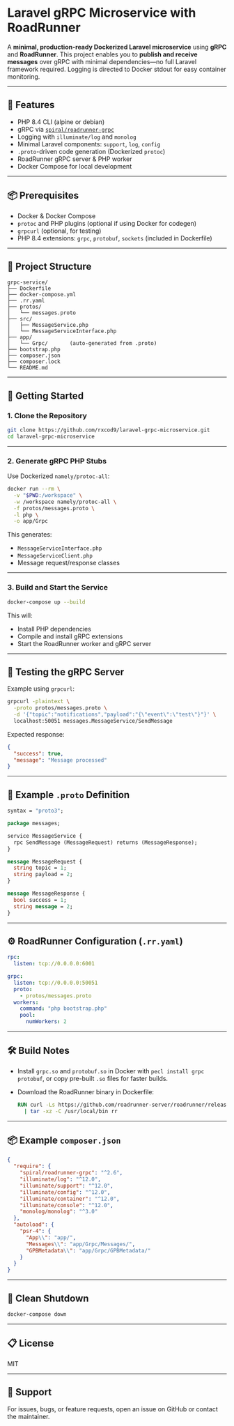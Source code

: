 # Laravel gRPC Microservice with RoadRunner

A **minimal, production-ready Dockerized Laravel microservice** using **gRPC** and **RoadRunner**. This project enables you to **publish and receive messages** over gRPC with minimal dependencies—no full Laravel framework required. Logging is directed to Docker stdout for easy container monitoring.

---

## 🚀 Features

- PHP 8.4 CLI (alpine or debian)
- gRPC via [`spiral/roadrunner-grpc`](https://github.com/spiral/roadrunner-grpc)
- Logging with `illuminate/log` and `monolog`
- Minimal Laravel components: `support`, `log`, `config`
- `.proto`-driven code generation (Dockerized `protoc`)
- RoadRunner gRPC server & PHP worker
- Docker Compose for local development

---

## 📦 Prerequisites

- Docker & Docker Compose
- `protoc` and PHP plugins (optional if using Docker for codegen)
- `grpcurl` (optional, for testing)
- PHP 8.4 extensions: `grpc`, `protobuf`, `sockets` (included in Dockerfile)

---

## 📁 Project Structure

```
grpc-service/
├── Dockerfile
├── docker-compose.yml
├── .rr.yaml
├── protos/
│   └── messages.proto
├── src/
│   ├── MessageService.php
│   └── MessageServiceInterface.php
├── app/
│   └── Grpc/       (auto-generated from .proto)
├── bootstrap.php
├── composer.json
├── composer.lock
└── README.md
```

---

## 🏁 Getting Started

### 1. Clone the Repository

```bash
git clone https://github.com/rxcod9/laravel-grpc-microservice.git
cd laravel-grpc-microservice
```

---

### 2. Generate gRPC PHP Stubs

Use Dockerized `namely/protoc-all`:

```bash
docker run --rm \
  -v "$PWD:/workspace" \
  -w /workspace namely/protoc-all \
  -f protos/messages.proto \
  -l php \
  -o app/Grpc
```

This generates:

- `MessageServiceInterface.php`
- `MessageServiceClient.php`
- Message request/response classes

---

### 3. Build and Start the Service

```bash
docker-compose up --build
```

This will:

- Install PHP dependencies
- Compile and install gRPC extensions
- Start the RoadRunner worker and gRPC server

---

## 🧪 Testing the gRPC Server

Example using `grpcurl`:

```bash
grpcurl -plaintext \
  -proto protos/messages.proto \
  -d '{"topic":"notifications","payload":"{\"event\":\"test\"}"}' \
  localhost:50051 messages.MessageService/SendMessage
```

Expected response:

```json
{
  "success": true,
  "message": "Message processed"
}
```

---

## 📜 Example `.proto` Definition

```proto
syntax = "proto3";

package messages;

service MessageService {
  rpc SendMessage (MessageRequest) returns (MessageResponse);
}

message MessageRequest {
  string topic = 1;
  string payload = 2;
}

message MessageResponse {
  bool success = 1;
  string message = 2;
}
```

---

## ⚙️ RoadRunner Configuration (`.rr.yaml`)

```yaml
rpc:
  listen: tcp://0.0.0.0:6001

grpc:
  listen: tcp://0.0.0.0:50051
  proto:
    - protos/messages.proto
  workers:
    command: "php bootstrap.php"
    pool:
      numWorkers: 2
```

---

## 🛠 Build Notes

- Install `grpc.so` and `protobuf.so` in Docker with `pecl install grpc protobuf`, or copy pre-built `.so` files for faster builds.
- Download the RoadRunner binary in Dockerfile:

  ```Dockerfile
  RUN curl -Ls https://github.com/roadrunner-server/roadrunner/releases/download/v2025.1.2/roadrunner-2025.1.2-linux-amd64.tar.gz \
    | tar -xz -C /usr/local/bin rr
  ```

---

## 📦 Example `composer.json`

```json
{
  "require": {
    "spiral/roadrunner-grpc": "^2.6",
    "illuminate/log": "^12.0",
    "illuminate/support": "^12.0",
    "illuminate/config": "^12.0",
    "illuminate/container": "^12.0",
    "illuminate/console": "^12.0",
    "monolog/monolog": "^3.0"
  },
  "autoload": {
    "psr-4": {
      "App\\": "app/",
      "Messages\\": "app/Grpc/Messages/",
      "GPBMetadata\\": "app/Grpc/GPBMetadata/"
    }
  }
}
```

---

## 🧼 Clean Shutdown

```bash
docker-compose down
```

---

## 📋 License

MIT

---

## 🙋 Support

For issues, bugs, or feature requests, open an issue on GitHub or contact the maintainer.

